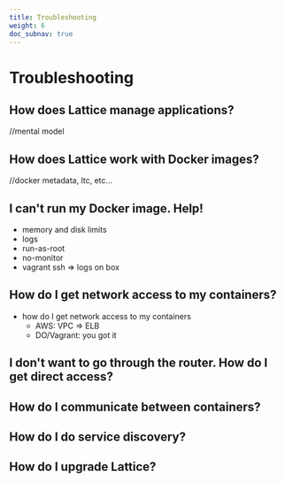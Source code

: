 ```yaml
---
title: Troubleshooting
weight: 6
doc_subnav: true
---
```


# Troubleshooting

## How does Lattice manage applications?

//mental model

## How does Lattice work with Docker images?

//docker metadata, ltc, etc...

## I can't run my Docker image.  Help!

- memory and disk limits
- logs
- run-as-root
- no-monitor
- vagrant ssh => logs on box

## How do I get network access to my containers?

- how do I get network access to my containers
    + AWS: VPC => ELB
    + DO/Vagrant: you got it

## I don't want to go through the router.  How do I get direct access?

## How do I communicate between containers?

## How do I do service discovery?

## How do I upgrade Lattice?
